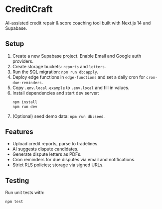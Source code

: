 # CreditCraft

AI-assisted credit repair & score coaching tool built with Next.js 14 and Supabase.

## Setup
1. Create a new Supabase project. Enable Email and Google auth providers.
2. Create storage buckets: `reports` and `letters`.
3. Run the SQL migration: `npm run db:apply`.
4. Deploy edge functions in `edge-functions` and set a daily cron for `cron-due-reminders`.
5. Copy `.env.local.example` to `.env.local` and fill in values.
6. Install dependencies and start dev server:
   ```bash
   npm install
   npm run dev
   ```
7. (Optional) seed demo data: `npm run db:seed`.

## Features
- Upload credit reports, parse to tradelines.
- AI suggests dispute candidates.
- Generate dispute letters as PDFs.
- Cron reminders for due disputes via email and notifications.
- Strict RLS policies; storage via signed URLs.

## Testing
Run unit tests with:
```
npm test
```
